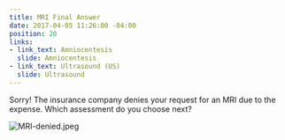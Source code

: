 ```yaml
---
title: MRI Final Answer
date: 2017-04-05 11:26:00 -04:00
position: 20
links:
- link_text: Amniocentesis
  slide: Amniocentesis
- link_text: Ultrasound (US)
  slide: Ultrasound
---
```


Sorry! The insurance company denies your request for an MRI due to the expense. Which assessment do you choose next?

![MRI-denied.jpeg](/uploads/MRI-denied.jpeg)